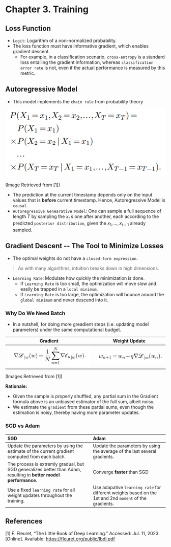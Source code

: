 # Chapter 3. Training


## Loss Function

- `Logit`: Logarithm of a non-normalized probability.
- The loss function must have informative gradient, which enables gradient descent.
    - For example, in a classification scenario, `cross-entropy` is a standard loss entailing the gradient information, whereas `classification error rate` is not, even if the actual performance is measured by this metric.


## Autoregressive Model

- This model implements the `chain rule` from probability theory

![chain_rule](./img/chain_rule.png)

(Image Retrieved from [1])

- The prediction at the current timestamp depends only on the input values that is **before** current timestamp. Hence, Autoregressive Model is `causal`.
- `Autoregressive Genearative Model`: One can sample a full sequence of length $T$ by sampling the $x_{t}$ s one after another, each according to the predicted `posterior distribution`, given the $x_{1}, ..., x_{t-1}$ already sampled.


## Gradient Descent -- The Tool to Minimize Losses

- The optimal weights do not have a `closed-form expression`.

> As with many algorithms, intuition breaks down in high dimensions.

- `Learning Rate`: Modulate how quickly the minimization is done.
    - If `Learning Rate` is too small, the optimization will move slow and easily be trapped in a `local minimum`.
    - If `Learning Rate` is too large, the optimization will bounce around the `global minimum` and never descend into it.


### Why Do We Need Batch

- In a nutshell, for doing more greadient steps (i.e. updating model parameters) under the same computational budget.

| Gradient | Weight Update |
|:--:|:--:|
|![loss_gradient_formula](./img/loss_gradient_formula.png)|![weight_update_formula](./img/weight_update_formula.png)|

(Images Retrieved from [1])

**Rationale:**
- Given the sample is properly shuffled, any partial sum in the Gradient formula above is an unbiased estimator of the full sum, albeit noisy.
- We estimate the `gradient` from these partial sums, even though the estimation is noisy, thereby having more parameter updates.


### SGD vs Adam

| SGD | Adam |
|:----|:----|
| Update the parameters by using the estimate of the current gradient computed from each batch. | Update the parameters by using the average of the last several gradients. |
|The process is extremly gradual, but SGD generalizes better than Adam, resulting in **better model performance**. | Converge **faster** than SGD|
| Use a fixed `learning rate` for all weight updates throughout the training. | Use adapative `learning rate` for different weights based on the 1st and 2nd `moment` of the gradients. |


## References

[1] F. Fleuret, “The Little Book of Deep Learning.” Accessed: Jul. 11, 2023. [Online]. Available: https://fleuret.org/public/lbdl.pdf